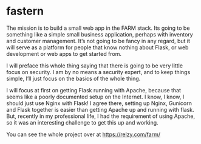 # fastern
The mission is to build a small web app in the FARM stack.
Its going to be something like a simple small business application,
perhaps with inventory and customer management.
It’s not going to be fancy in any regard, but it will serve as a platform for people that know nothing about Flask,
or web development or web apps to get started from.

I will preface this whole thing saying that there is going to be very little focus on security.
I am by no means a security expert, and to keep things simple, I’ll just focus on the basics of the whole thing.

I will focus at first on getting Flask running with Apache, because that seems like a poorly documented setup on the Internet.
I know, I know, I should just use Nginx with Flask! 
I agree there, setting up Nginx, Gunicorn and Flask together is easier than getting Apache up and running with flask.
But, recently in my professional life, I had the requirement of using Apache, so it was an interesting challenge to get this up and working.


You can see the whole project over at https://relzy.com/farm/
